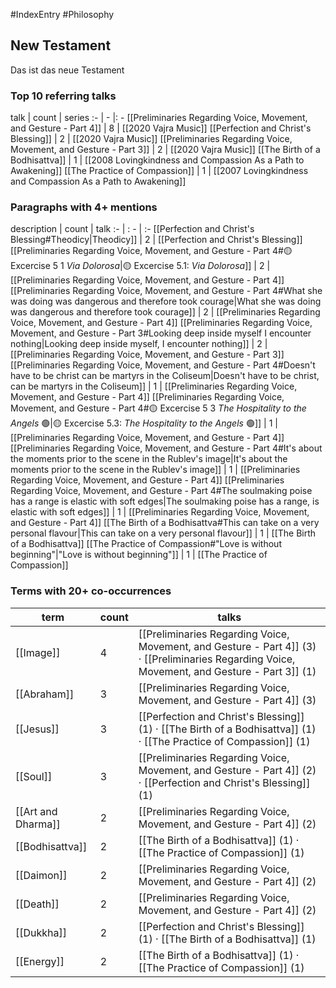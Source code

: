 #IndexEntry #Philosophy

## New Testament
Das ist das neue Testament

### Top 10 referring talks
talk | count | series
:- | - |: -
[[Preliminaries Regarding Voice, Movement, and Gesture - Part 4]] | 8 | [[2020 Vajra Music]]
[[Perfection and Christ's Blessing]] | 2 | [[2020 Vajra Music]]
[[Preliminaries Regarding Voice, Movement, and Gesture - Part 3]] | 2 | [[2020 Vajra Music]]
[[The Birth of a Bodhisattva]] | 1 | [[2008 Lovingkindness and Compassion As a Path to Awakening]]
[[The Practice of Compassion]] | 1 | [[2007 Lovingkindness and Compassion As a Path to Awakening]]

### Paragraphs with 4+ mentions
description | count | talk
:- | : - | :-
[[Perfection and Christ's Blessing#Theodicy\|Theodicy]] | 2 | [[Perfection and Christ's Blessing]]
[[Preliminaries Regarding Voice, Movement, and Gesture - Part 4#🟡 Excercise 5 1 _Via Dolorosa_\|🟡 Excercise 5.1: _Via Dolorosa_]] | 2 | [[Preliminaries Regarding Voice, Movement, and Gesture - Part 4]]
[[Preliminaries Regarding Voice, Movement, and Gesture - Part 4#What she was doing was dangerous and therefore took courage\|What she was doing was dangerous and therefore took courage]] | 2 | [[Preliminaries Regarding Voice, Movement, and Gesture - Part 4]]
[[Preliminaries Regarding Voice, Movement, and Gesture - Part 3#Looking deep inside myself I encounter nothing\|Looking deep inside myself, I encounter nothing]] | 2 | [[Preliminaries Regarding Voice, Movement, and Gesture - Part 3]]
[[Preliminaries Regarding Voice, Movement, and Gesture - Part 4#Doesn't have to be christ can be martyrs in the Coliseum\|Doesn't have to be christ, can be martyrs in the Coliseum]] | 1 | [[Preliminaries Regarding Voice, Movement, and Gesture - Part 4]]
[[Preliminaries Regarding Voice, Movement, and Gesture - Part 4#🟡 Excercise 5 3 _The Hospitality to the Angels_ 🟢\|🟡 Excercise 5.3: _The Hospitality to the Angels_ 🟢]] | 1 | [[Preliminaries Regarding Voice, Movement, and Gesture - Part 4]]
[[Preliminaries Regarding Voice, Movement, and Gesture - Part 4#It's about the moments prior to the scene in the Rublev's image\|It's about the moments prior to the scene in the Rublev's image]] | 1 | [[Preliminaries Regarding Voice, Movement, and Gesture - Part 4]]
[[Preliminaries Regarding Voice, Movement, and Gesture - Part 4#The soulmaking poise has a range is elastic with soft edges\|The soulmaking poise has a range, is elastic with soft edges]] | 1 | [[Preliminaries Regarding Voice, Movement, and Gesture - Part 4]]
[[The Birth of a Bodhisattva#This can take on a very personal flavour\|This can take on a very personal flavour]] | 1 | [[The Birth of a Bodhisattva]]
[[The Practice of Compassion#"Love is without beginning"\|"Love is without beginning"]] | 1 | [[The Practice of Compassion]]

### Terms with 20+ co-occurrences
term | count | talks
-|-|-
[[Image]] | 4 | <span class="counts">[[Preliminaries Regarding Voice, Movement, and Gesture - Part 4]] (3) · [[Preliminaries Regarding Voice, Movement, and Gesture - Part 3]] (1)</span> 
[[Abraham]] | 3 | <span class="counts">[[Preliminaries Regarding Voice, Movement, and Gesture - Part 4]] (3)</span> 
[[Jesus]] | 3 | <span class="counts">[[Perfection and Christ's Blessing]] (1) · [[The Birth of a Bodhisattva]] (1) · [[The Practice of Compassion]] (1)</span> 
[[Soul]] | 3 | <span class="counts">[[Preliminaries Regarding Voice, Movement, and Gesture - Part 4]] (2) · [[Perfection and Christ's Blessing]] (1)</span> 
[[Art and Dharma]] | 2 | <span class="counts">[[Preliminaries Regarding Voice, Movement, and Gesture - Part 4]] (2)</span> 
[[Bodhisattva]] | 2 | <span class="counts">[[The Birth of a Bodhisattva]] (1) · [[The Practice of Compassion]] (1)</span> 
[[Daimon]] | 2 | <span class="counts">[[Preliminaries Regarding Voice, Movement, and Gesture - Part 4]] (2)</span> 
[[Death]] | 2 | <span class="counts">[[Preliminaries Regarding Voice, Movement, and Gesture - Part 4]] (2)</span> 
[[Dukkha]] | 2 | <span class="counts">[[Perfection and Christ's Blessing]] (1) · [[The Birth of a Bodhisattva]] (1)</span> 
[[Energy]] | 2 | <span class="counts">[[The Birth of a Bodhisattva]] (1) · [[The Practice of Compassion]] (1)</span> 

